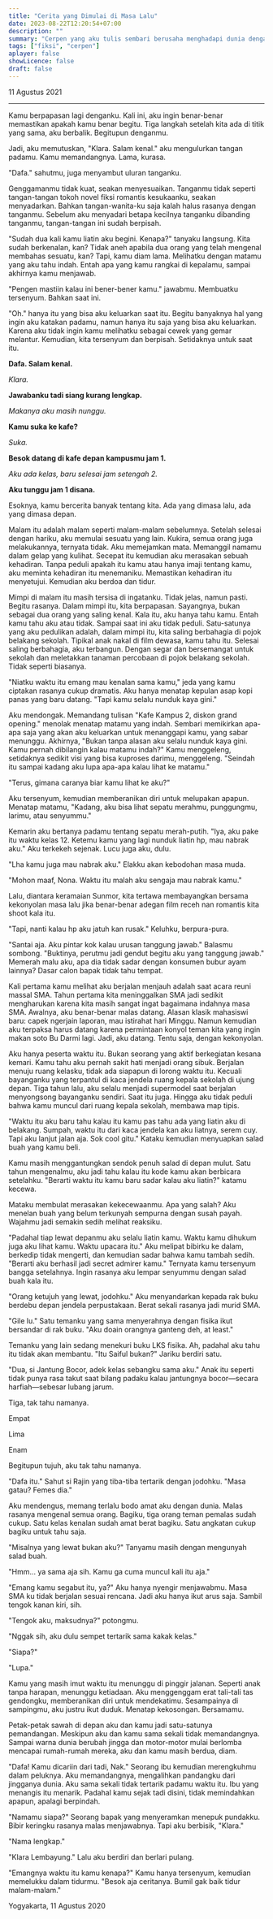 ```yaml
---
title: "Cerita yang Dimulai di Masa Lalu"
date: 2023-08-22T12:20:54+07:00
description: "" 
summary: "Cerpen yang aku tulis sembari berusaha menghadapi dunia dengan merasa kesepian dan sendirian. Alias lagi menggalau ria haha"
tags: ["fiksi", "cerpen"]
aplayer: false
showLicence: false
draft: false
---
```


11 Agustus 2021

---

Kamu berpapasan lagi denganku. Kali ini, aku ingin benar-benar memastikan apakah kamu benar begitu. Tiga langkah setelah kita ada di titik yang sama, aku berbalik. Begitupun denganmu.

Jadi, aku memutuskan, "Klara. Salam kenal." aku mengulurkan tangan padamu. Kamu memandangnya. Lama, kurasa.

"Dafa." sahutmu, juga menyambut uluran tanganku.

Genggamanmu tidak kuat, seakan menyesuaikan. Tanganmu tidak seperti tangan-tangan tokoh novel fiksi romantis kesukaanku, seakan menyadarkan. Bahkan tangan-wanita-ku saja kalah halus rasanya dengan tanganmu. Sebelum aku menyadari betapa kecilnya tanganku dibanding tanganmu, tangan-tangan ini sudah berpisah.

"Sudah dua kali kamu liatin aku begini. Kenapa?" tanyaku langsung. Kita sudah berkenalan, kan? Tidak aneh apabila dua orang yang telah mengenal membahas sesuatu, kan? Tapi, kamu diam lama. Melihatku dengan matamu yang aku tahu indah. Entah apa yang kamu rangkai di kepalamu, sampai akhirnya kamu menjawab.

"Pengen mastiin kalau ini bener-bener kamu." jawabmu. Membuatku tersenyum. Bahkan saat ini.

"Oh." hanya itu yang bisa aku keluarkan saat itu. Begitu banyaknya hal yang ingin aku katakan padamu, namun hanya itu saja yang bisa aku keluarkan. Karena aku tidak ingin kamu melihatku sebagai cewek yang gemar melantur. Kemudian, kita tersenyum dan berpisah. Setidaknya untuk saat itu.

**Dafa. Salam kenal.**

_Klara._

**Jawabanku tadi siang kurang lengkap.**

_Makanya aku masih nunggu._

**Kamu suka ke kafe?**

_Suka._

**Besok datang di kafe depan kampusmu jam 1.**

_Aku ada kelas, baru selesai jam setengah 2._

**Aku tunggu jam 1 disana.**

Esoknya, kamu bercerita banyak tentang kita. Ada yang dimasa lalu, ada yang dimasa depan.

Malam itu adalah malam seperti malam-malam sebelumnya. Setelah selesai dengan hariku, aku memulai sesuatu yang lain. Kukira, semua orang juga melakukannya, ternyata tidak. Aku memejamkan mata. Memanggil namamu dalam gelap yang kulihat. Secepat itu kemudian aku merasakan sebuah kehadiran. Tanpa peduli apakah itu kamu atau hanya imaji tentang kamu, aku meminta kehadiran itu menemaniku. Memastikan kehadiran itu menyetujui. Kemudian aku berdoa dan tidur.

Mimpi di malam itu masih tersisa di ingatanku. Tidak jelas, namun pasti. Begitu rasanya. Dalam mimpi itu, kita berpapasan. Sayangnya, bukan sebagai dua orang yang saling kenal. Kala itu, aku hanya tahu kamu. Entah kamu tahu aku atau tidak. Sampai saat ini aku tidak peduli. Satu-satunya yang aku pedulikan adalah, dalam mimpi itu, kita saling berbahagia di pojok belakang sekolah. Tipikal anak nakal di film dewasa, kamu tahu itu. Selesai saling berbahagia, aku terbangun. Dengan segar dan bersemangat untuk sekolah dan meletakkan tanaman percobaan di pojok belakang sekolah. Tidak seperti biasanya.

"Niatku waktu itu emang mau kenalan sama kamu," jeda yang kamu ciptakan rasanya cukup dramatis. Aku hanya menatap kepulan asap kopi panas yang baru datang. "Tapi kamu selalu nunduk kaya gini."

Aku mendongak. Memandang tulisan "Kafe Kampus 2, diskon grand opening." menolak menatap matamu yang indah. Sembari memikirkan apa-apa saja yang akan aku keluarkan untuk menanggapi kamu, yang sabar menunggu. Akhirnya, "Bukan tanpa alasan aku selalu nunduk kaya gini. Kamu pernah dibilangin kalau matamu indah?" Kamu menggeleng, setidaknya sedikit visi yang bisa kuproses darimu, menggeleng. "Seindah itu sampai kadang aku lupa apa-apa kalau lihat ke matamu."

"Terus, gimana caranya biar kamu lihat ke aku?"

Aku tersenyum, kemudian memberanikan diri untuk melupakan apapun. Menatap matamu, "Kadang, aku bisa lihat sepatu merahmu, punggungmu, larimu, atau senyummu."

Kemarin aku bertanya padamu tentang sepatu merah-putih. "Iya, aku pake itu waktu kelas 12. Ketemu kamu yang lagi nunduk liatin hp, mau nabrak aku." Aku terkekeh sejenak. Lucu juga aku, dulu.

"Lha kamu juga mau nabrak aku." Elakku akan kebodohan masa muda.

"Mohon maaf, Nona. Waktu itu malah aku sengaja mau nabrak kamu."

Lalu, diantara keramaian Sunmor, kita tertawa membayangkan bersama kekonyolan masa lalu jika benar-benar adegan film receh nan romantis kita shoot kala itu.

"Tapi, nanti kalau hp aku jatuh kan rusak." Keluhku, berpura-pura.

"Santai aja. Aku pintar kok kalau urusan tanggung jawab." Balasmu sombong. "Buktinya, perutmu jadi gendut begitu aku yang tanggung jawab." Memerah malu aku, apa dia tidak sadar dengan konsumen bubur ayam lainnya? Dasar calon bapak tidak tahu tempat.

Kali pertama kamu melihat aku berjalan menjauh adalah saat acara reuni massal SMA. Tahun pertama kita meninggalkan SMA jadi sedikit mengharukan karena kita masih sangat ingat bagaimana indahnya masa SMA. Awalnya, aku benar-benar malas datang. Alasan klasik mahasiswi baru: capek ngerjain laporan, mau istirahat hari Minggu. Namun kemudian aku terpaksa harus datang karena permintaan konyol teman kita yang ingin makan soto Bu Darmi lagi. Jadi, aku datang. Tentu saja, dengan kekonyolan.

Aku hanya peserta waktu itu. Bukan seorang yang aktif berkegiatan kesana kemari. Kamu tahu aku pernah sakit hati menjadi orang sibuk. Berjalan menuju ruang kelasku, tidak ada siapapun di lorong waktu itu. Kecuali bayanganku yang terpantul di kaca jendela ruang kepala sekolah di ujung depan. Tiga tahun lalu, aku selalu menjadi supermodel saat berjalan menyongsong bayanganku sendiri. Saat itu juga. Hingga aku tidak peduli bahwa kamu muncul dari ruang kepala sekolah, membawa map tipis.

"Waktu itu aku baru tahu kalau itu kamu pas tahu ada yang liatin aku di belakang. Sumpah, waktu itu dari kaca jendela kan aku liatnya, serem cuy. Tapi aku lanjut jalan aja. Sok cool gitu." Kataku kemudian menyuapkan salad buah yang kamu beli.

Kamu masih menggantungkan sendok penuh salad di depan mulut. Satu tahun mengenalmu, aku jadi tahu kalau itu kode kamu akan berbicara setelahku. "Berarti waktu itu kamu baru sadar kalau aku liatin?" katamu kecewa.

Mataku membulat merasakan kekecewaanmu. Apa yang salah? Aku menelan buah yang belum terkunyah sempurna dengan susah payah. Wajahmu jadi semakin sedih melihat reaksiku.

"Padahal tiap lewat depanmu aku selalu liatin kamu. Waktu kamu dihukum juga aku lihat kamu. Waktu upacara itu." Aku melipat bibirku ke dalam, berkedip tidak mengerti, dan kemudian sadar bahwa kamu tambah sedih. "Berarti aku berhasil jadi secret admirer kamu." Ternyata kamu tersenyum bangga setelahnya. Ingin rasanya aku lempar senyummu dengan salad buah kala itu.

"Orang ketujuh yang lewat, jodohku." Aku menyandarkan kepada rak buku berdebu depan jendela perpustakaan. Berat sekali rasanya jadi murid SMA.

"Gile lu." Satu temanku yang sama menyerahnya dengan fisika ikut bersandar di rak buku. "Aku doain orangnya ganteng deh, at least."

Temanku yang lain sedang menekuri buku LKS fisika. Ah, padahal aku tahu itu tidak akan membantu. "Itu Saiful bukan?" Jariku berdiri satu.

"Dua, si Jantung Bocor, adek kelas sebangku sama aku." Anak itu seperti tidak punya rasa takut saat bilang padaku kalau jantungnya bocor—secara harfiah—sebesar lubang jarum.

Tiga, tak tahu namanya.

Empat

Lima

Enam

Begitupun tujuh, aku tak tahu namanya.

"Dafa itu." Sahut si Rajin yang tiba-tiba tertarik dengan jodohku. "Masa gatau? Femes dia."

Aku mendengus, memang terlalu bodo amat aku dengan dunia. Malas rasanya mengenal semua orang. Bagiku, tiga orang teman pemalas sudah cukup. Satu kelas kenalan sudah amat berat bagiku. Satu angkatan cukup bagiku untuk tahu saja.

"Misalnya yang lewat bukan aku?" Tanyamu masih dengan mengunyah salad buah.

"Hmm... ya sama aja sih. Kamu ga cuma muncul kali itu aja."

"Emang kamu segabut itu, ya?" Aku hanya nyengir menjawabmu. Masa SMA ku tidak berjalan sesuai rencana. Jadi aku hanya ikut arus saja. Sambil tengok kanan kiri, sih.

"Tengok aku, maksudnya?" potongmu.

"Nggak sih, aku dulu sempet tertarik sama kakak kelas."

"Siapa?"

"Lupa."

Kamu yang masih imut waktu itu menunggu di pinggir jalanan. Seperti anak tanpa harapan, menunggu ketiadaan. Aku menggenggam erat tali-tali tas gendongku, memberanikan diri untuk mendekatimu. Sesampainya di sampingmu, aku justru ikut duduk. Menatap kekosongan. Bersamamu.

Petak-petak sawah di depan aku dan kamu jadi satu-satunya pemandangan. Meskipun aku dan kamu sama sekali tidak memandangnya. Sampai warna dunia berubah jingga dan motor-motor mulai berlomba mencapai rumah-rumah mereka, aku dan kamu masih berdua, diam.

"Dafa! Kamu dicariin dari tadi, Nak." Seorang ibu kemudian merengkuhmu dalam peluknya. Aku memandangnya, mengalihkan pandangku dari jingganya dunia. Aku sama sekali tidak tertarik padamu waktu itu. Ibu yang menangis itu menarik. Padahal kamu sejak tadi disini, tidak memindahkan apapun, apalagi berpindah.

"Namamu siapa?" Seorang bapak yang menyeramkan menepuk pundakku. Bibir keringku rasanya malas menjawabnya. Tapi aku berbisik, "Klara."

"Nama lengkap."

"Klara Lembayung." Lalu aku berdiri dan berlari pulang.

"Emangnya waktu itu kamu kenapa?" Kamu hanya tersenyum, kemudian memelukku dalam tidurmu. "Besok aja ceritanya. Bumil gak baik tidur malam-malam."

Yogyakarta, 11 Agustus 2020
